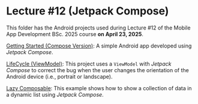 # Lecture #12  (Jetpack Compose)

This folder has the Android projects used during Lecture #12 of the Mobile App Development BSc. 2025 course **on April 23, 2025**.

[Getting Started (Compose Version)](12-1_GettingStarted-compose): A simple Android app developed using *Jetpack Compose*.

[LifeCycle (ViewModel)](12-2_LifeCycle-cp,åpse): This project uses a `ViewModel` with *Jetpack Compose* to correct the bug when the user changes the orientation of the Android device (i.e., portrait or landscape).

[Lazy Composable](12-3_LazyComposable): This example shows how to show a collection of data in a dynamic list using *Jetpack Compose*.
